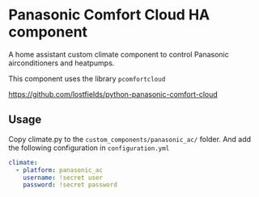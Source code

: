 # Panasonic Comfort Cloud HA component

A home assistant custom climate component to control Panasonic airconditioners and heatpumps. 

This component uses the library `pcomfortcloud`

https://github.com/lostfields/python-panasonic-comfort-cloud

## Usage
Copy climate.py to the `custom_components/panasonic_ac/` folder. And add the following configuration in `configuration.yml` 

```yaml
climate:
  - platform: panasonic_ac
    username: !secret user
    password: !secret password
```
